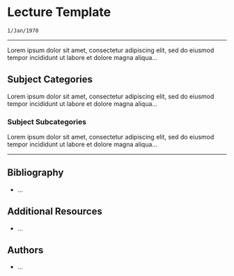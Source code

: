 <!-- METADATA -->

<!-- based on template v0.0 -->

<!-- Objectives
- Define the structure that lectures must adhere to.
- Explain each part of the structure of a lecture.
-->

# Lecture Template

`1/Jan/1970`

--------------------------------------------------------------------------------

Lorem ipsum dolor sit amet, consectetur adipiscing elit, sed do eiusmod tempor
incididunt ut labore et dolore magna aliqua...

## Subject Categories

Lorem ipsum dolor sit amet, consectetur adipiscing elit, sed do eiusmod tempor
incididunt ut labore et dolore magna aliqua...

### Subject Subcategories

Lorem ipsum dolor sit amet, consectetur adipiscing elit, sed do eiusmod tempor
incididunt ut labore et dolore magna aliqua...

--------------------------------------------------------------------------------

## Bibliography

- ...

## Additional Resources

- ...

## Authors

- ...
